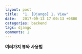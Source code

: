 ```yaml
---
layout: post
title:  "1. [Django] 1. View"
date:   2017-09-13 17:00:13 +0800
categories: backend
tags: django
comments: 1
---
```

**여러가지 뷰와 사용법**
